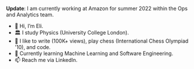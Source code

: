 <b>Update</b>: I am currently working at Amazon for summer 2022 within the Ops and Analytics team.


- 👋 Hi, I’m Eli.
- 🏛 I study Physics (University College London). 
- 👾 I like to write (100K+ views), play chess (International Chess Olympiad '10), and code.
- 🌱 Currently learning Machine Learning and Software Engineering.
- 📫 Reach me via LinkedIn.

<!---
elilouise/elilouise is a ✨ special ✨ repository because its `README.md` (this file) appears on your GitHub profile.
You can click the Preview link to take a look at your changes.
--->
